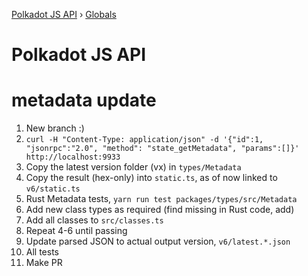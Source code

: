 [Polkadot JS API](README.md) › [Globals](globals.md)

# Polkadot JS API

# metadata update

1. New branch :)
2. `curl -H "Content-Type: application/json" -d '{"id":1, "jsonrpc":"2.0", "method": "state_getMetadata", "params":[]}' http://localhost:9933`
3. Copy the latest version folder (vx) in `types/Metadata` 
3. Copy the result (hex-only) into `static.ts`, as of now linked to `v6/static.ts`
4. Rust Metadata tests, `yarn run test packages/types/src/Metadata`
5. Add new class types as required (find missing in Rust code, add)
6. Add all classes to `src/classes.ts`
7. Repeat 4-6 until passing
8. Update parsed JSON to actual output version, `v6/latest.*.json`
9. All tests
10. Make PR
